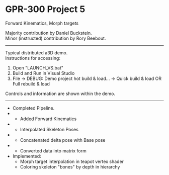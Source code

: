 # GPR-300 Project 5
Forward Kinematics, Morph targets

Majority contribution by Daniel Buckstein.  
Minor (instructed) contribution by Rory Beebout.

---

Typical distributed a3D demo.  
Instructions for accessing:  
1. Open "LAUNCH_VS.bat"  
2. Build and Run in Visual Studio  
3. File -> DEBUG: Demo project hot build & load... -> Quick build & load OR Full rebuild & load  

Controls and information are shown within the demo.

---

- Completed Pipeline.  
- * Added Forward Kinematics
- * Interpolated Skeleton Poses
- * Concatenated delta pose with Base pose
- * Converted data into matrix form
- Implemented:
  * Morph target interpolation in teapot vertex shader
  * Coloring skeleton "bones" by depth in hierarchy
